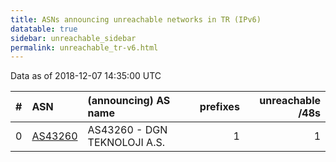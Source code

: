 ```yaml
---
title: ASNs announcing unreachable networks in TR (IPv6)
datatable: true
sidebar: unreachable_sidebar
permalink: unreachable_tr-v6.html
---
```


Data as of 2018-12-07 14:35:00 UTC


<div class="datatable-begin"></div>

|   # | ASN                                    | (announcing) AS name         |   prefixes |   unreachable /48s |
|----:|:---------------------------------------|:-----------------------------|-----------:|-------------------:|
|   0 | [AS43260](unreachable_AS43260-v6.html) | AS43260 - DGN TEKNOLOJI A.S. |          1 |                  1 |

<div class="datatable-end"></div>